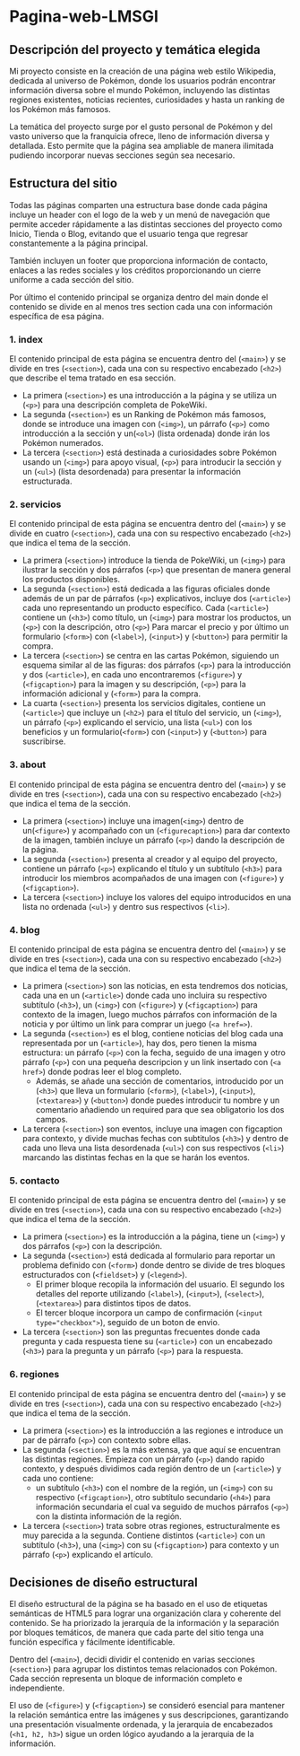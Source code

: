 # Pagina-web-LMSGI

## Descripción del proyecto y temática elegida
Mi proyecto consiste en la creación de una página web estilo Wikipedia, dedicada al universo de Pokémon, donde los usuarios podrán encontrar información diversa sobre el mundo Pokémon, incluyendo las distintas regiones existentes, noticias recientes, curiosidades y hasta un ranking de los Pokémon más famosos.

La temática del proyecto surge por el gusto personal de Pokémon y del vasto universo que la franquicia ofrece, lleno de información diversa y detallada. Esto permite que la página sea ampliable de manera ilimitada pudiendo incorporar nuevas secciones según sea necesario. 

## Estructura del sitio
Todas las páginas comparten una estructura base donde cada página incluye un header con el logo de la web y un menú de navegación que permite acceder rápidamente a las distintas secciones del proyecto como Inicio, Tienda o Blog, evitando que el usuario tenga que regresar constantemente a la página principal.

También incluyen un footer que proporciona información de contacto, enlaces a las redes sociales y los créditos proporcionando un cierre uniforme a cada sección del sitio.

Por último el contenido principal se organiza dentro del main donde el contenido se divide en al menos tres section cada una con información específica de esa página.
### 1. index
El contenido principal de esta página se encuentra dentro del (`<main>`) y se divide en tres (`<section>`), cada una con su respectivo encabezado (`<h2>`) que describe el tema tratado en esa sección.

- La primera (`<section>`) es una introducción a la página y se utiliza un (`<p>`) para una descripción completa de PokeWiki.
- La segunda (`<section>`) es un Ranking de Pokémon más famosos, donde se introduce una imagen con (`<img>`), un párrafo (`<p>`) como introducción a la sección y un(`<ol>`) (lista ordenada) donde irán los Pokémon numerados.
- La tercera (`<section>`) está destinada a curiosidades sobre Pokémon usando un (`<img>`) para apoyo visual, (`<p>`) para introducir la sección y un (`<ul>`) (lista desordenada) para presentar la información estructurada.

### 2. servicios
El contenido principal de esta página se encuentra dentro del (`<main>`) y se divide en cuatro (`<section>`), cada una con su respectivo encabezado (`<h2>`) que indica el tema de la sección.

- La primera (`<section>`) introduce la tienda de PokeWiki, un (`<img>`) para ilustrar la sección y dos párrafos (`<p>`) que presentan de manera general los productos disponibles.
- La segunda (`<section>`) está dedicada a las figuras oficiales donde además de un par de párrafos (`<p>`) explicativos, incluye dos (`<article>`) cada uno representando un producto específico. Cada (`<article>`) contiene un (`<h3>`) como título, un (`<img>`) para mostrar los productos, un (`<p>`) con la descripción, otro (`<p>`) Para marcar el precio y por último un formulario (`<form>`) con (`<label>`), (`<input>`) y (`<button>`) para permitir la compra.
- La tercera (`<section>`) se centra en las cartas Pokémon, siguiendo un esquema similar al de las figuras: dos párrafos (`<p>`) para la introducción y dos (`<article>`), en cada uno encontraremos (`<figure>`) y (`<figcaption>`) para la imagen y su descripción, (`<p>`) para la información adicional y (`<form>`) para la compra.
- La cuarta (`<section>`) presenta los servicios digitales, contiene un (`<article>`) que incluye un (`<h2>`) para el título del servicio, un (`<img>`), un párrafo (`<p>`) explicando el servicio, una lista (`<ul>`) con los beneficios y un formulario(`<form>`) con (`<input>`) y (`<button>`) para suscribirse.

### 3. about
El contenido principal de esta página se encuentra dentro del (`<main>`) y se divide en tres (`<section>`), cada una con su respectivo encabezado (`<h2>`) que indica el tema de la sección.

- La primera (`<section>`) incluye una imagen(`<img>`) dentro de un(`<figure>`) y acompañado con un (`<figurecaption>`) para dar contexto de la imagen, también incluye un párrafo (`<p>`) dando la descripción de la página.
- La segunda (`<section>`) presenta al creador y al equipo del proyecto, contiene un párrafo (`<p>`) explicando el título y un subtítulo (`<h3>`) para introducir los miembros acompañados de una imagen con (`<figure>`) y (`<figcaption>`).
- La tercera (`<section>`) incluye los valores del equipo introducidos en una lista no ordenada (`<ul>`) y dentro sus respectivos (`<li>`).

### 4. blog
El contenido principal de esta página se encuentra dentro del (`<main>`) y se divide en tres (`<section>`), cada una con su respectivo encabezado (`<h2>`) que indica el tema de la sección.

- La primera (`<section>`) son las noticias, en esta tendremos dos noticias, cada una en un (`<article>`) donde cada uno incluira su respectivo subtítulo (`<h3>`), un (`<img>`) con (`<figure>`) y (`<figcaption>`) para contexto de la imagen, luego muchos párrafos con información de la noticia y por último un link para comprar un juego (`<a href=>`).
- La segunda (`<section>`) es el blog, contiene noticias del blog cada una representada por un (`<article>`), hay dos, pero tienen la misma estructura: un párrafo (`<p>`) con la fecha, seguido de una imagen y otro párrafo (`<p>`) con una pequeña descripcion y un link insertado con (`<a href>`) donde podras leer el blog completo.
  - Además, se añade una sección de comentarios, introducido por un (`<h3>`) que lleva un formulario (`<form>`), (`<label>`), (`<input>`), (`<textarea>`) y (`<button>`) donde puedes introducir tu nombre y un comentario añadiendo un required para que sea obligatorio los dos campos.
- La tercera (`<section>`) son eventos, incluye una imagen con figcaption para contexto, y divide muchas fechas con subtitulos (`<h3>`) y dentro de cada uno lleva una lista desordenada (`<ul>`) con sus respectivos (`<li>`) marcando las distintas fechas en la que se harán los eventos.

### 5. contacto
El contenido principal de esta página se encuentra dentro del (`<main>`) y se divide en tres (`<section>`), cada una con su respectivo encabezado (`<h2>`) que indica el tema de la sección.

- La primera (`<section>`) es la introducción a la página, tiene un (`<img>`) y dos párrafos (`<p>`) con la descripción. 
- La segunda (`<section>`) está dedicada al formulario para reportar un problema definido con (`<form>`) donde dentro se divide de tres bloques estructurados con (`<fieldset>`) y (`<legend>`).
  - El primer bloque recopila la información del usuario. El segundo los detalles del reporte utilizando (`<label>`), (`<input>`), (`<select>`), (`<textarea>`) para distintos tipos de datos.
  - El tercer bloque incorpora un campo de confirmación (`<input type="checkbox">`), seguido de un boton de envio.
- La tercera (`<section>`) son las preguntas frecuentes donde cada pregunta y cada respuesta tiene su (`<article>`) con un encabezado (`<h3>`) para la pregunta y un párrafo (`<p>`) para la respuesta.

### 6. regiones
El contenido principal de esta página se encuentra dentro del (`<main>`) y se divide en tres (`<section>`), cada una con su respectivo encabezado (`<h2>`) que indica el tema de la sección.

- La primera (`<section>`) es la introducción a las regiones e introduce un par de párrafo (`<p>`) con contexto sobre ellas.
- La segunda (`<section>`) es la más extensa, ya que aquí se encuentran las distintas regiones. Empieza con un párrafo (`<p>`) dando rapido contexto, y después dividimos cada región dentro de un (`<article>`) y cada uno contiene:
  - un subtítulo (`<h3>`) con el nombre de la región, un (`<img>`) con su respectivo (`<figcaption>`), otro subtítulo secundario (`<h4>`) para información secundaria el cual va seguido de muchos párrafos (`<p>`) con la distinta información de la región.
- La tercera (`<section>`) trata sobre otras regiones, estructuralmente es muy parecida a la segunda. Contiene distintos (`<article>`) con un subtítulo (`<h3>`), una (`<img>`) con su (`<figcaption>`) para contexto y un párrafo (`<p>`) explicando el artículo. 

## Decisiones de diseño estructural
El diseño estructural de la página se ha basado en el uso de etiquetas semánticas de HTML5 para lograr una organización clara y coherente del contenido. Se ha priorizado la jerarquía de la información y la separación por bloques temáticos, de manera que cada parte del sitio tenga una función específica y fácilmente identificable.

Dentro del (`<main>`), decidi dividir el contenido en varias secciones (`<section>`) para agrupar los distintos temas relacionados con Pokémon. Cada sección representa un bloque de información completo e independiente.

El uso de (`<figure>`) y (`<figcaption>`) se consideró esencial para mantener la relación semántica entre las imágenes y sus descripciones, garantizando una presentación visualmente ordenada, y la jerarquia de encabezados (`<h1, h2, h3>`) sigue un orden lógico ayudando a la jerarquia de la información.


